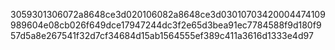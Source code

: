 3059301306072a8648ce3d020106082a8648ce3d03010703420004474109989604e08cb026f649dce17947244dc3f2e65d3bea91ec7784588f9d180f957d5a8e267541f32d7cf34684d15ab1564555ef389c411a3616d1333e4d97
